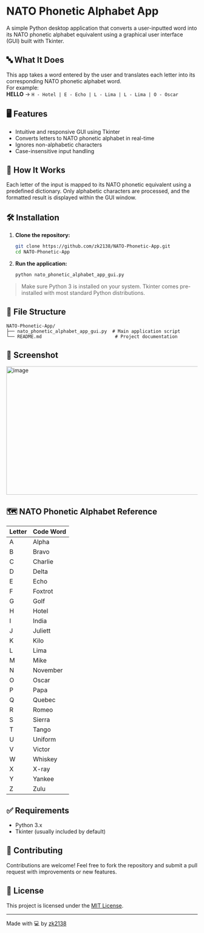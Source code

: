 # NATO Phonetic Alphabet App

A simple Python desktop application that converts a user-inputted word into its NATO phonetic alphabet equivalent using a graphical user interface (GUI) built with Tkinter.

## 🔤 What It Does

This app takes a word entered by the user and translates each letter into its corresponding NATO phonetic alphabet word.  
For example:  
**HELLO** → `H - Hotel | E - Echo | L - Lima | L - Lima | O - Oscar`

## 🖥️ Features

- Intuitive and responsive GUI using Tkinter
- Converts letters to NATO phonetic alphabet in real-time
- Ignores non-alphabetic characters
- Case-insensitive input handling

## 🧩 How It Works

Each letter of the input is mapped to its NATO phonetic equivalent using a predefined dictionary. Only alphabetic characters are processed, and the formatted result is displayed within the GUI window.

## 🛠️ Installation

1. **Clone the repository:**
   ```bash
   git clone https://github.com/zk2138/NATO-Phonetic-App.git
   cd NATO-Phonetic-App
   ```

2. **Run the application:**
   ```bash
   python nato_phonetic_alphabet_app_gui.py
   ```

> Make sure Python 3 is installed on your system. Tkinter comes pre-installed with most standard Python distributions.

## 📂 File Structure

```
NATO-Phonetic-App/
├── nato_phonetic_alphabet_app_gui.py  # Main application script
└── README.md                           # Project documentation
```

## 📸 Screenshot

<img width="638" height="338" alt="image" src="https://github.com/user-attachments/assets/d314307c-4662-421f-818a-d23e7451dc0f" />


## 🗺️ NATO Phonetic Alphabet Reference

| Letter | Code Word |
|--------|-----------|
| A      | Alpha     |
| B      | Bravo     |
| C      | Charlie   |
| D      | Delta     |
| E      | Echo      |
| F      | Foxtrot   |
| G      | Golf      |
| H      | Hotel     |
| I      | India     |
| J      | Juliett   |
| K      | Kilo      |
| L      | Lima      |
| M      | Mike      |
| N      | November  |
| O      | Oscar     |
| P      | Papa      |
| Q      | Quebec    |
| R      | Romeo     |
| S      | Sierra    |
| T      | Tango     |
| U      | Uniform   |
| V      | Victor    |
| W      | Whiskey   |
| X      | X-ray     |
| Y      | Yankee    |
| Z      | Zulu      |

## ✅ Requirements

- Python 3.x
- Tkinter (usually included by default)

## 🙌 Contributing

Contributions are welcome! Feel free to fork the repository and submit a pull request with improvements or new features.

## 📄 License

This project is licensed under the [MIT License](LICENSE).

---

Made with 💻 by [zk2138](https://github.com/zk2138)

